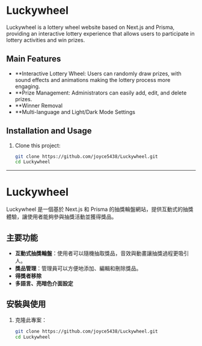 # Luckywheel

Luckywheel is a lottery wheel website based on Next.js and Prisma, providing an interactive lottery experience that allows users to participate in lottery activities and win prizes.

## Main Features

- **Interactive Lottery Wheel: Users can randomly draw prizes, with sound effects and animations making the lottery process more engaging.
- **Prize Management: Administrators can easily add, edit, and delete prizes.
- **Winner Removal
- **Multi-language and Light/Dark Mode Settings
## Installation and Usage
1. Clone this project:
   ```bash
   git clone https://github.com/joyce5438/Luckywheel.git
   cd Luckywheel

---

# Luckywheel  

Luckywheel 是一個基於 Next.js 和 Prisma 的抽獎輪盤網站，提供互動式的抽獎體驗，讓使用者能夠參與抽獎活動並獲得獎品。

## 主要功能

- **互動式抽獎輪盤**：使用者可以隨機抽取獎品，音效與動畫讓抽獎過程更吸引人。
- **獎品管理**：管理員可以方便地添加、編輯和刪除獎品。
- **得獎者移除**
- **多語言、亮暗色介面設定**


## 安裝與使用

1. 克隆此專案：
   ```bash
   git clone https://github.com/joyce5438/Luckywheel.git
   cd Luckywheel


